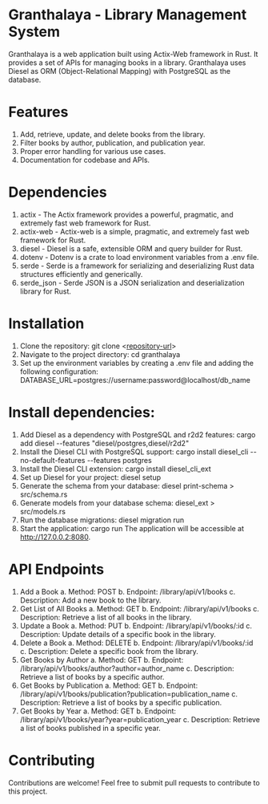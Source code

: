 # Granthalaya - Library Management System
Granthalaya is a web application built using Actix-Web framework in Rust. It provides a set of APIs for managing books in a library. Granthalaya uses Diesel as ORM (Object-Relational Mapping) with PostgreSQL as the database.
# Features
1. Add, retrieve, update, and delete books from the library.
2. Filter books by author, publication, and publication year.
3. Proper error handling for various use cases.
4. Documentation for codebase and APIs.
# Dependencies
1. actix - The Actix framework provides a powerful, pragmatic, and extremely fast web framework for Rust.
2. actix-web - Actix-web is a simple, pragmatic, and extremely fast web framework for Rust.
3. diesel - Diesel is a safe, extensible ORM and query builder for Rust.
4. dotenv - Dotenv is a crate to load environment variables from a .env file.
5. serde - Serde is a framework for serializing and deserializing Rust data structures efficiently and generically.
6. serde_json - Serde JSON is a JSON serialization and deserialization library for Rust.
# Installation
1. Clone the repository: git clone <[repository-url](https://github.com/ravindar-10/Rust-Projects/tree/master/Rusty-Journal)>
2. Navigate to the project directory: cd granthalaya
3. Set up the environment variables by creating a .env file and adding the following configuration:
DATABASE_URL=postgres://username:password@localhost/db_name
# Install dependencies:
1. Add Diesel as a dependency with PostgreSQL and r2d2 features:
cargo add diesel --features "diesel/postgres,diesel/r2d2"
2. Install the Diesel CLI with PostgreSQL support:
cargo install diesel_cli --no-default-features --features postgres
3. Install the Diesel CLI extension:
cargo install diesel_cli_ext
4. Set up Diesel for your project:
diesel setup
5. Generate the schema from your database:
diesel print-schema > src/schema.rs
6. Generate models from your database schema:
diesel_ext > src/models.rs
7. Run the database migrations: diesel migration run
8. Start the application: cargo run
The application will be accessible at http://127.0.0.2:8080.
# API Endpoints
1. Add a Book
a. Method: POST
b. Endpoint: /library/api/v1/books
c. Description: Add a new book to the library.
2. Get List of All Books
a. Method: GET
b. Endpoint: /library/api/v1/books
c. Description: Retrieve a list of all books in the library.
3. Update a Book
a. Method: PUT
b. Endpoint: /library/api/v1/books/:id
c. Description: Update details of a specific book in the library.
4. Delete a Book
a. Method: DELETE
b. Endpoint: /library/api/v1/books/:id
c. Description: Delete a specific book from the library.
5. Get Books by Author
a. Method: GET
b. Endpoint: /library/api/v1/books/author?author=author_name
c. Description: Retrieve a list of books by a specific author.
6. Get Books by Publication
a. Method: GET
b. Endpoint: /library/api/v1/books/publication?publication=publication_name
c. Description: Retrieve a list of books by a specific publication.
7. Get Books by Year
a. Method: GET
b. Endpoint: /library/api/v1/books/year?year=publication_year
c. Description: Retrieve a list of books published in a specific year.
# Contributing
Contributions are welcome! Feel free to submit pull requests to contribute to this project.